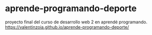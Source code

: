 # aprende-programando-deporte
proyecto final del curso de desarrollo web 2 en aprendé programando.
https://valentinzoia.github.io/aprende-programando-deporte/
